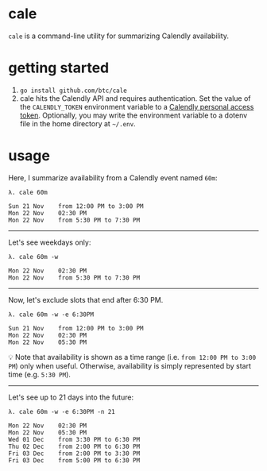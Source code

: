 # cale

`cale` is a command-line utility for summarizing Calendly availability.

# getting started

1. `go install github.com/btc/cale`
1. cale hits the Calendly API and requires authentication. Set the value of the `CALENDLY_TOKEN` environment variable to a [Calendly personal access token](https://calendly.com/integrations/api_webhooks). Optionally, you may write the environment variable to a dotenv file in the home directory at `~/.env`.

# usage

Here, I summarize availability from a Calendly event named `60m`:
```
λ. cale 60m

Sun 21 Nov    from 12:00 PM to 3:00 PM
Mon 22 Nov    02:30 PM
Mon 22 Nov    from 5:30 PM to 7:30 PM
```
---

Let's see weekdays only:
```
λ. cale 60m -w

Mon 22 Nov    02:30 PM
Mon 22 Nov    from 5:30 PM to 7:30 PM
```
---

Now, let's exclude slots that end after 6:30 PM. 

```
λ. cale 60m -w -e 6:30PM

Sun 21 Nov    from 12:00 PM to 3:00 PM
Mon 22 Nov    02:30 PM
Mon 22 Nov    05:30 PM
```
💡 Note that availability is shown as a time range (i.e. `from 12:00 PM to 3:00 PM`) only when useful. Otherwise, availability is simply represented by start time (e.g. `5:30 PM`).

---

Let's see up to 21 days into the future:
```
λ. cale 60m -w -e 6:30PM -n 21

Mon 22 Nov    02:30 PM
Mon 22 Nov    05:30 PM
Wed 01 Dec    from 3:30 PM to 6:30 PM
Thu 02 Dec    from 2:00 PM to 6:30 PM
Fri 03 Dec    from 2:00 PM to 3:30 PM
Fri 03 Dec    from 5:00 PM to 6:30 PM
```
